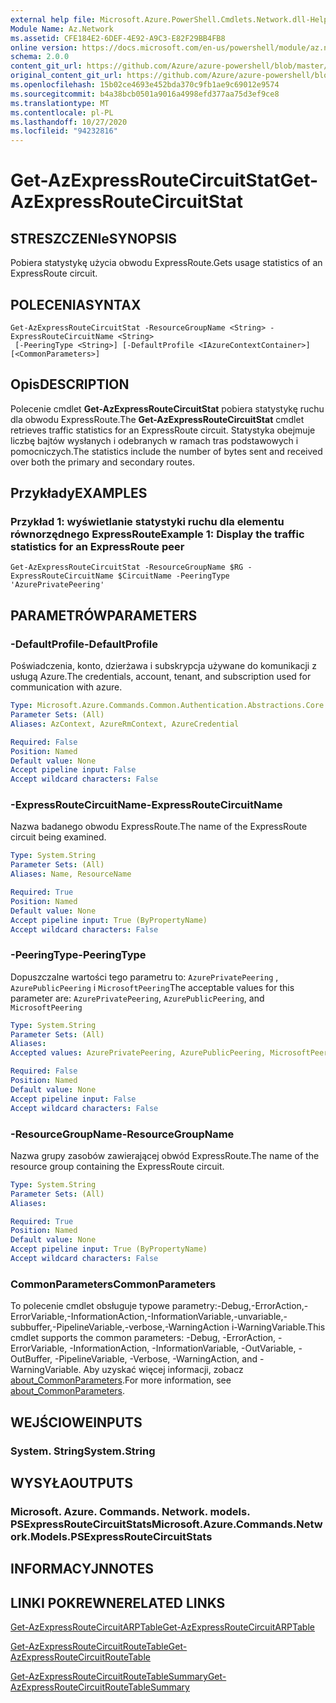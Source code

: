 ```yaml
---
external help file: Microsoft.Azure.PowerShell.Cmdlets.Network.dll-Help.xml
Module Name: Az.Network
ms.assetid: CFE184E2-6DEF-4E92-A9C3-E82F29BB4FB8
online version: https://docs.microsoft.com/en-us/powershell/module/az.network/get-azexpressroutecircuitstat
schema: 2.0.0
content_git_url: https://github.com/Azure/azure-powershell/blob/master/src/Network/Network/help/Get-AzExpressRouteCircuitStat.md
original_content_git_url: https://github.com/Azure/azure-powershell/blob/master/src/Network/Network/help/Get-AzExpressRouteCircuitStat.md
ms.openlocfilehash: 15b02ce4693e452bda370c9fb1ae9c69012e9574
ms.sourcegitcommit: b4a38bcb0501a9016a4998efd377aa75d3ef9ce8
ms.translationtype: MT
ms.contentlocale: pl-PL
ms.lasthandoff: 10/27/2020
ms.locfileid: "94232816"
---
```

# <span data-ttu-id="e6a6d-101">Get-AzExpressRouteCircuitStat</span><span class="sxs-lookup"><span data-stu-id="e6a6d-101">Get-AzExpressRouteCircuitStat</span></span>

## <span data-ttu-id="e6a6d-102">STRESZCZENIe</span><span class="sxs-lookup"><span data-stu-id="e6a6d-102">SYNOPSIS</span></span>
<span data-ttu-id="e6a6d-103">Pobiera statystykę użycia obwodu ExpressRoute.</span><span class="sxs-lookup"><span data-stu-id="e6a6d-103">Gets usage statistics of an ExpressRoute circuit.</span></span>

## <span data-ttu-id="e6a6d-104">POLECENIA</span><span class="sxs-lookup"><span data-stu-id="e6a6d-104">SYNTAX</span></span>

```
Get-AzExpressRouteCircuitStat -ResourceGroupName <String> -ExpressRouteCircuitName <String>
 [-PeeringType <String>] [-DefaultProfile <IAzureContextContainer>] [<CommonParameters>]
```

## <span data-ttu-id="e6a6d-105">Opis</span><span class="sxs-lookup"><span data-stu-id="e6a6d-105">DESCRIPTION</span></span>
<span data-ttu-id="e6a6d-106">Polecenie cmdlet **Get-AzExpressRouteCircuitStat** pobiera statystykę ruchu dla obwodu ExpressRoute.</span><span class="sxs-lookup"><span data-stu-id="e6a6d-106">The **Get-AzExpressRouteCircuitStat** cmdlet retrieves traffic statistics for an ExpressRoute circuit.</span></span> <span data-ttu-id="e6a6d-107">Statystyka obejmuje liczbę bajtów wysłanych i odebranych w ramach tras podstawowych i pomocniczych.</span><span class="sxs-lookup"><span data-stu-id="e6a6d-107">The statistics include the number of bytes sent and received over both the primary and secondary routes.</span></span>

## <span data-ttu-id="e6a6d-108">Przykłady</span><span class="sxs-lookup"><span data-stu-id="e6a6d-108">EXAMPLES</span></span>

### <span data-ttu-id="e6a6d-109">Przykład 1: wyświetlanie statystyki ruchu dla elementu równorzędnego ExpressRoute</span><span class="sxs-lookup"><span data-stu-id="e6a6d-109">Example 1: Display the traffic statistics for an ExpressRoute peer</span></span>
```
Get-AzExpressRouteCircuitStat -ResourceGroupName $RG -ExpressRouteCircuitName $CircuitName -PeeringType 'AzurePrivatePeering'
```

## <span data-ttu-id="e6a6d-110">PARAMETRÓW</span><span class="sxs-lookup"><span data-stu-id="e6a6d-110">PARAMETERS</span></span>

### <span data-ttu-id="e6a6d-111">-DefaultProfile</span><span class="sxs-lookup"><span data-stu-id="e6a6d-111">-DefaultProfile</span></span>
<span data-ttu-id="e6a6d-112">Poświadczenia, konto, dzierżawa i subskrypcja używane do komunikacji z usługą Azure.</span><span class="sxs-lookup"><span data-stu-id="e6a6d-112">The credentials, account, tenant, and subscription used for communication with azure.</span></span>

```yaml
Type: Microsoft.Azure.Commands.Common.Authentication.Abstractions.Core.IAzureContextContainer
Parameter Sets: (All)
Aliases: AzContext, AzureRmContext, AzureCredential

Required: False
Position: Named
Default value: None
Accept pipeline input: False
Accept wildcard characters: False
```

### <span data-ttu-id="e6a6d-113">-ExpressRouteCircuitName</span><span class="sxs-lookup"><span data-stu-id="e6a6d-113">-ExpressRouteCircuitName</span></span>
<span data-ttu-id="e6a6d-114">Nazwa badanego obwodu ExpressRoute.</span><span class="sxs-lookup"><span data-stu-id="e6a6d-114">The name of the ExpressRoute circuit being examined.</span></span>

```yaml
Type: System.String
Parameter Sets: (All)
Aliases: Name, ResourceName

Required: True
Position: Named
Default value: None
Accept pipeline input: True (ByPropertyName)
Accept wildcard characters: False
```

### <span data-ttu-id="e6a6d-115">-PeeringType</span><span class="sxs-lookup"><span data-stu-id="e6a6d-115">-PeeringType</span></span>
<span data-ttu-id="e6a6d-116">Dopuszczalne wartości tego parametru to: `AzurePrivatePeering` , `AzurePublicPeering` i `MicrosoftPeering`</span><span class="sxs-lookup"><span data-stu-id="e6a6d-116">The acceptable values for this parameter are: `AzurePrivatePeering`, `AzurePublicPeering`, and `MicrosoftPeering`</span></span>

```yaml
Type: System.String
Parameter Sets: (All)
Aliases:
Accepted values: AzurePrivatePeering, AzurePublicPeering, MicrosoftPeering

Required: False
Position: Named
Default value: None
Accept pipeline input: False
Accept wildcard characters: False
```

### <span data-ttu-id="e6a6d-117">-ResourceGroupName</span><span class="sxs-lookup"><span data-stu-id="e6a6d-117">-ResourceGroupName</span></span>
<span data-ttu-id="e6a6d-118">Nazwa grupy zasobów zawierającej obwód ExpressRoute.</span><span class="sxs-lookup"><span data-stu-id="e6a6d-118">The name of the resource group containing the ExpressRoute circuit.</span></span>

```yaml
Type: System.String
Parameter Sets: (All)
Aliases:

Required: True
Position: Named
Default value: None
Accept pipeline input: True (ByPropertyName)
Accept wildcard characters: False
```

### <span data-ttu-id="e6a6d-119">CommonParameters</span><span class="sxs-lookup"><span data-stu-id="e6a6d-119">CommonParameters</span></span>
<span data-ttu-id="e6a6d-120">To polecenie cmdlet obsługuje typowe parametry:-Debug,-ErrorAction,-ErrorVariable,-InformationAction,-InformationVariable,-unvariable,-subbuffer,-PipelineVariable,-verbose,-WarningAction i-WarningVariable.</span><span class="sxs-lookup"><span data-stu-id="e6a6d-120">This cmdlet supports the common parameters: -Debug, -ErrorAction, -ErrorVariable, -InformationAction, -InformationVariable, -OutVariable, -OutBuffer, -PipelineVariable, -Verbose, -WarningAction, and -WarningVariable.</span></span> <span data-ttu-id="e6a6d-121">Aby uzyskać więcej informacji, zobacz [about_CommonParameters](http://go.microsoft.com/fwlink/?LinkID=113216).</span><span class="sxs-lookup"><span data-stu-id="e6a6d-121">For more information, see [about_CommonParameters](http://go.microsoft.com/fwlink/?LinkID=113216).</span></span>

## <span data-ttu-id="e6a6d-122">WEJŚCIOWE</span><span class="sxs-lookup"><span data-stu-id="e6a6d-122">INPUTS</span></span>

### <span data-ttu-id="e6a6d-123">System. String</span><span class="sxs-lookup"><span data-stu-id="e6a6d-123">System.String</span></span>

## <span data-ttu-id="e6a6d-124">WYSYŁA</span><span class="sxs-lookup"><span data-stu-id="e6a6d-124">OUTPUTS</span></span>

### <span data-ttu-id="e6a6d-125">Microsoft. Azure. Commands. Network. models. PSExpressRouteCircuitStats</span><span class="sxs-lookup"><span data-stu-id="e6a6d-125">Microsoft.Azure.Commands.Network.Models.PSExpressRouteCircuitStats</span></span>

## <span data-ttu-id="e6a6d-126">INFORMACYJN</span><span class="sxs-lookup"><span data-stu-id="e6a6d-126">NOTES</span></span>

## <span data-ttu-id="e6a6d-127">LINKI POKREWNE</span><span class="sxs-lookup"><span data-stu-id="e6a6d-127">RELATED LINKS</span></span>

[<span data-ttu-id="e6a6d-128">Get-AzExpressRouteCircuitARPTable</span><span class="sxs-lookup"><span data-stu-id="e6a6d-128">Get-AzExpressRouteCircuitARPTable</span></span>](Get-AzExpressRouteCircuitARPTable.md)

[<span data-ttu-id="e6a6d-129">Get-AzExpressRouteCircuitRouteTable</span><span class="sxs-lookup"><span data-stu-id="e6a6d-129">Get-AzExpressRouteCircuitRouteTable</span></span>](Get-AzExpressRouteCircuitRouteTable.md)

[<span data-ttu-id="e6a6d-130">Get-AzExpressRouteCircuitRouteTableSummary</span><span class="sxs-lookup"><span data-stu-id="e6a6d-130">Get-AzExpressRouteCircuitRouteTableSummary</span></span>](Get-AzExpressRouteCircuitRouteTableSummary.md)
